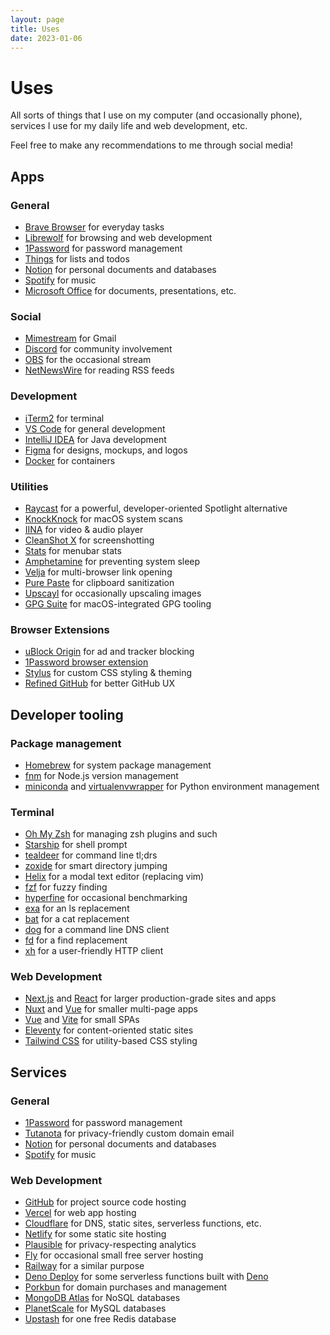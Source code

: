 ```yaml
---
layout: page
title: Uses
date: 2023-01-06
---
```


# Uses

All sorts of things that I use on my computer (and occasionally phone), services I use for my daily life and web development, etc.

Feel free to make any recommendations to me through social media!

## Apps

### General

- [Brave Browser](https://brave.com/) for everyday tasks
- [Librewolf](https://librewolf.net/) for browsing and web development
- [1Password](https://1password.com/) for password management
- [Things](https://culturedcode.com/things/) for lists and todos
- [Notion](https://notion.so/) for personal documents and databases
- [Spotify](https://spotify.com/) for music
- [Microsoft Office](https://www.microsoft.com/en-us/microsoft-365/) for documents, presentations, etc.

### Social

- [Mimestream](https://mimestream.com/) for Gmail
- [Discord](https://discord.com/) for community involvement
- [OBS](https://obsproject.com/) for the occasional stream
- [NetNewsWire](https://netnewswire.com/) for reading RSS feeds

### Development

- [iTerm2](https://iterm2.com/) for terminal
- [VS Code](https://code.visualstudio.com/) for general development
- [IntelliJ IDEA](https://www.jetbrains.com/idea/) for Java development
- [Figma](https://www.figma.com/) for designs, mockups, and logos
- [Docker](https://www.docker.com/) for containers

### Utilities

- [Raycast](https://raycast.com/) for a powerful, developer-oriented Spotlight alternative
- [KnockKnock](https://objective-see.org/products/knockknock.html) for macOS system scans
- [IINA](https://iina.io/) for video & audio player
- [CleanShot X](https://cleanshot.com/) for screenshotting
- [Stats](https://github.com/exelban/stats) for menubar stats
- [Amphetamine](https://apps.apple.com/us/app/amphetamine/id937984704) for preventing system sleep
- [Velja](https://sindresorhus.com/velja) for multi-browser link opening
- [Pure Paste](https://sindresorhus.com/pure-paste) for clipboard sanitization
- [Upscayl](https://upscayl.github.io/) for occasionally upscaling images
- [GPG Suite](https://gpgtools.org/) for macOS-integrated GPG tooling

### Browser Extensions

- [uBlock Origin](https://github.com/gorhill/uBlock/) for ad and tracker blocking
- [1Password browser extension](https://1password.com/downloads/browser-extension/)
- [Stylus](https://github.com/openstyles/stylus) for custom CSS styling & theming
- [Refined GitHub](https://github.com/refined-github/refined-github) for better GitHub UX

## Developer tooling

### Package management

- [Homebrew](https://brew.sh/) for system package management
- [fnm](https://github.com/Schniz/fnm) for Node.js version management
- [miniconda](https://docs.conda.io/en/latest/miniconda.html) and [virtualenvwrapper](https://virtualenvwrapper.readthedocs.io/en/latest/) for Python environment management

### Terminal

- [Oh My Zsh](https://ohmyz.sh/) for managing zsh plugins and such
- [Starship](https://starship.rs/) for shell prompt
- [tealdeer](https://github.com/dbrgn/tealdeer) for command line tl;drs
- [zoxide](https://github.com/ajeetdsouza/zoxide) for smart directory jumping
- [Helix](https://helix-editor.com/) for a modal text editor (replacing vim)
- [fzf](https://github.com/junegunn/fzf) for fuzzy finding
- [hyperfine](https://github.com/sharkdp/hyperfine) for occasional benchmarking
- [exa](https://the.exa.website/introduction) for an ls replacement
- [bat](https://github.com/sharkdp/bat) for a cat replacement
- [dog](https://github.com/ogham/dog) for a command line DNS client
- [fd](https://github.com/sharkdp/fd) for a find replacement
- [xh](https://github.com/ducaale/xh) for a user-friendly HTTP client

### Web Development

- [Next.js](https://nextjs.org/) and [React](https://reactjs.org/) for larger production-grade sites and apps
- [Nuxt](https://nuxt.com/) and [Vue](https://vuejs.org/) for smaller multi-page apps
- [Vue](https://vuejs.org/) and [Vite](https://vitejs.dev/) for small SPAs
- [Eleventy](https://www.11ty.dev/) for content-oriented static sites
- [Tailwind CSS](https://tailwindcss.com/) for utility-based CSS styling

## Services

### General

- [1Password](https://1password.com/) for password management
- [Tutanota](https://tutanota.com/) for privacy-friendly custom domain email
- [Notion](https://notion.so/) for personal documents and databases
- [Spotify](https://spotify.com/) for music

### Web Development

- [GitHub](https://github.com/) for project source code hosting
- [Vercel](https://vercel.com/) for web app hosting
- [Cloudflare](https://cloudflare.com/) for DNS, static sites, serverless functions, etc.
- [Netlify](https://www.netlify.com/) for some static site hosting
- [Plausible](https://plausible.io/) for privacy-respecting analytics
- [Fly](https://fly.io/) for occasional small free server hosting
- [Railway](https://railway.app/) for a similar purpose
- [Deno Deploy](https://deno.com/deploy) for some serverless functions built with [Deno](https://deno.land/)
- [Porkbun](https://porkbun.com/) for domain purchases and management
- [MongoDB Atlas](https://www.mongodb.com/atlas) for NoSQL databases
- [PlanetScale](https://planetscale.com/) for MySQL databases
- [Upstash](https://upstash.com/) for one free Redis database
